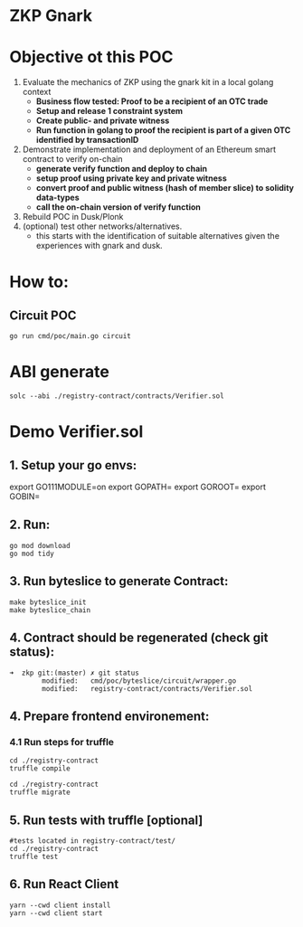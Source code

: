 # ZKP Gnark

# Objective ot this POC
1. Evaluate the mechanics of ZKP using the gnark kit in a local golang context
    * __Business flow tested: Proof to be a recipient of an OTC trade__
    * __Setup and release 1 constraint system__
    * __Create public- and private witness__
    * __Run function in golang to proof the recipient is part of a given OTC identified by transactionID__
2. Demonstrate implementation and deployment of an Ethereum smart contract to verify on-chain
    * __generate verify function and deploy to chain__
    * __setup proof using private key and private witness__
    * __convert proof and public witness (hash of member slice) to solidity data-types__
    * __call the on-chain version of verify function__
3. Rebuild POC in Dusk/Plonk
4. (optional) test other networks/alternatives.
    * this starts with the identification of suitable alternatives given the experiences with gnark and dusk.

# How to:

## Circuit POC
```
go run cmd/poc/main.go circuit
```


# ABI generate 
```
solc --abi ./registry-contract/contracts/Verifier.sol 
```

# Demo Verifier.sol
## 1. Setup your go envs:
export GO111MODULE=on
export GOPATH=
export GOROOT=
export GOBIN=

## 2. Run:
```
go mod download
go mod tidy
```

## 3. Run byteslice to generate Contract:

```
make byteslice_init
make byteslice_chain
```

## 4. Contract should be regenerated (check git status):
```
➜  zkp git:(master) ✗ git status
        modified:   cmd/poc/byteslice/circuit/wrapper.go
        modified:   registry-contract/contracts/Verifier.sol

```

## 4. Prepare frontend environement:
### 4.1 Run steps for truffle
```
cd ./registry-contract
truffle compile

cd ./registry-contract 
truffle migrate

```

## 5. Run tests with truffle [optional]

```
#tests located in registry-contract/test/
cd ./registry-contract 
truffle test

```


## 6. Run React Client
```
yarn --cwd client install
yarn --cwd client start

```


